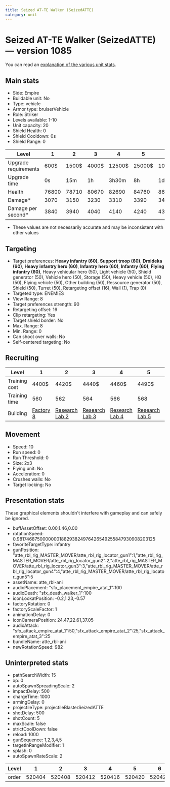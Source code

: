 ```yaml
---
title: Seized AT-TE Walker (SeizedATTE)
category: unit
---
```


# Seized AT-TE Walker (SeizedATTE) — version 1085

You can read an [explanation  of the various unit stats](unitexplained.md).

## Main stats

  * Side: Empire
  * Buildable unit: No
  * Type: vehicle
  * Armor type: bruiserVehicle
  * Role: Striker
  * Levels available: 1-10
  * Unit capacity: 20
  * Shield Health: 0
  * Shield Cooldown: 0s
  * Shield Range: 0

|Level               |1    |2    |3    |4     |5     |6      |7      |8      |9       |10      |
|--------------------|-----|-----|-----|------|------|-------|-------|-------|--------|--------|
|Upgrade requirements|600$ |1500$|4000$|12500$|25000$|100000$|160000$|320000$|1000000$|1750000$|
|Upgrade time        |0s   |15m  |1h   |3h30m |8h    |1d     |2d     |3d12h  |5d      |1w1d    |
|Health              |76800|78710|80670|82690 |84760 |86890  |89080  |91320  |93630   |96000   |
|Damage*             |3070 |3150 |3230 |3310  |3390  |3470   |3560   |3650   |3740    |3840    |
|Damage per second*  |3840 |3940 |4040 |4140  |4240  |4340   |4450   |4560   |4680    |4800    |

* These values are not necessarily accurate and may be inconsistent with other values

## Targeting

  * Target preferences: **Heavy infantry (60)**, **Support troop (60)**, **Droideka (60)**, **Heavy infantry hero (60)**, **Infantry hero (60)**, **Infantry (60)**, **Flying infantry (60)**, Heavy vehicular hero (50), Light vehicle (50), Shield generator (50), Vehicle hero (50), Storage (50), Heavy vehicle (50), HQ (50), Flying vehicle (50), Other building (50), Ressource generator (50), Shield (50), Turret (50), Retargeting offset (16), Wall (1), Trap (0)
  * Targeted type: ENEMIES
  * View Range: 8
  * Target preferences strength: 90
  * Retargeting offset: 16
  * Clip retargeting: Yes
  * Target shield border: No
  * Max. Range: 8
  * Min. Range: 0
  * Can shoot over walls: No
  * Self-centered targeting: No

## Recruiting

|Level        |1                              |2                                      |3                                      |4                                      |5                                      |6                                      |7                                      |8                                      |9                                      |10                                      |
|-------------|-------------------------------|---------------------------------------|---------------------------------------|---------------------------------------|---------------------------------------|---------------------------------------|---------------------------------------|---------------------------------------|---------------------------------------|----------------------------------------|
|Training cost|4400$                          |4420$                                  |4440$                                  |4460$                                  |4490$                                  |4520$                                  |4550$                                  |4580$                                  |4620$                                  |5060$                                   |
|Training time|560                            |562                                    |564                                    |566                                    |568                                    |570                                    |573                                    |576                                    |580                                    |600                                     |
|Building     |[Factory 8](empireFactory.html)|[Research Lab 2](empireOffenseLab.html)|[Research Lab 3](empireOffenseLab.html)|[Research Lab 4](empireOffenseLab.html)|[Research Lab 5](empireOffenseLab.html)|[Research Lab 6](empireOffenseLab.html)|[Research Lab 7](empireOffenseLab.html)|[Research Lab 8](empireOffenseLab.html)|[Research Lab 9](empireOffenseLab.html)|[Research Lab 10](empireOffenseLab.html)|

## Movement

  * Speed: 10
  * Run speed: 0
  * Run Threshold: 0
  * Size: 2x3
  * Flying unit: No
  * Acceleration: 0
  * Crushes walls: No
  * Target locking: No

## Presentation stats

These graphical elements shouldn't interfere with gameplay and can safely be ignored.

  * buffAssetOffset: 0.00,1.46,0.00
  * rotationSpeed: 0.9817468750000000188293824976426549255847930908203125
  * favoriteTargetType: infantry
  * gunPosition: "atte_rbl_rig_MASTER_MOVER/atte_rbl_rig_locator_gun1":1,"atte_rbl_rig_MASTER_MOVER/atte_rbl_rig_locator_gun2":2,"atte_rbl_rig_MASTER_MOVER/atte_rbl_rig_locator_gun3":3,"atte_rbl_rig_MASTER_MOVER/atte_rbl_rig_locator_gun4":4,"atte_rbl_rig_MASTER_MOVER/atte_rbl_rig_locator_gun5":5
  * assetName: atte_rbl-ani
  * audioPlacement: "sfx_placement_empire_atat_1":100
  * audioDeath: "sfx_death_walker_1":100
  * iconLookatPosition: -0.2,1.23,-0.57
  * factoryRotation: 0
  * factoryScaleFactor: 1
  * animationDelay: 0
  * iconCameraPosition: 24.47,22.61,37.05
  * audioAttack: "sfx_attack_empire_atat_1":50,"sfx_attack_empire_atat_2":25,"sfx_attack_empire_atat_3":25
  * bundleName: atte_rbl-ani
  * newRotationSpeed: 982

## Uninterpreted stats

  * pathSearchWidth: 15
  * xp: 0
  * autoSpawnSpreadingScale: 2
  * impactDelay: 500
  * chargeTime: 1000
  * armingDelay: 0
  * projectileType: projectileBlasterSeizedATTE
  * shotDelay: 500
  * shotCount: 5
  * maxScale: false
  * strictCoolDown: false
  * reload: 1000
  * gunSequence: 1,2,3,4,5
  * targetInRangeModifier: 1
  * splash: 0
  * autoSpawnRateScale: 2

|Level|1     |2     |3     |4     |5     |6     |7     |8     |9     |10    |
|-----|------|------|------|------|------|------|------|------|------|------|
|order|520404|520408|520412|520416|520420|520424|520428|520432|520436|520440|

